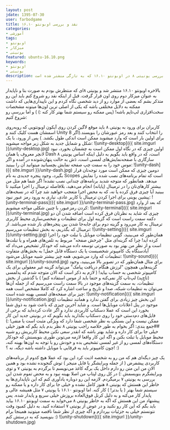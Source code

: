 ```yaml
---
layout: post  
jdate: 1395-07-30
user: farbodgame  
title: نقد و بررسی اوبونتو ۱۶.۱۰
categories:
- آموزشی
tags:
- اوبونتو
- میزکار
- یونیتی
featured: ubuntu-16.10.png
keywords:
- اوبونتو
- یونیتی
description: نقد و بررسی یونیتی ۸ در اوبونتو ۱۶.۱۰ که به تازگی منشتر شده است
---
```


بالاخره اوبونتو ۱۶.۱۰ منتشر شد و یونیتی ۸‌ای که منتظرش بودم به صورت بتا و ناپایدار به عنوان میزکار دوم روی اون قرار گرفت.
قبل از اینکه نقد رو شروع کنم باید این رو متذکر بشم که بعضی از موارد رو از دید شخصی نگاه کردم و این ناپیداری‌هایی که داشت ممکنه به دلایل مختلفی باشه که یکی از اصلی ترین اون‌ها میتونه مشخصات سخت‌افزاری لپ‌تاپم باشه! (پس ممکنه رو سیستم شما بهتر کار کنه :) )
و اما بررسی رو شروع کنیم:

کاربران برای ورود به یونیتی ۸ باید موقع لاگین کردن روی آیکون اوبونتو‌یی که رو‌به‌روی اسمشان هست کلیک کنند و Unity 8 را انتخاب کنند و بعد رمز عبورشان را بنویسند.(اگر برای اولین بار است که وارد میشوید ممکن است اندکی طول بکشد. )
پس از ورود، با یک شکل و شمایل جدید به شکل زیر مواجه میشوید:
![unity-desktop]({{ site.imgurl }}/unity-desktop.jpg)
اولین چیزی که در نگاه اول ممکن است به چشمتان بخورد، نبود لانچر معروف یا همان Dash است، که در واقع باید بگویم به دلیل اینکه اساس یونیتی ۸ سازگاری با صفحه‌نمایش‌های لمسی است، دَش به حالت پنهان‌شونده در آمده و اگر موس خود را به سمت چپ صفحه نمایش بچسبانید میتوانید آن را ببینید:
![unity-dash]({{ site.imgurl }}/unity-dash.jpg)
دومین چیزی که ممکن است مورد توجه‌تان قرار بگیرد، وجود پنجره جدیدی به نام Scopes است که تمام برنامه‌های نصب شده را نمایش میدهد. همانطور که متوجه شدید برنامه‌های چندانی نصب نشده! اگر شما هم مثل من بیشتر کارهای‌تان را در ترمینال (پایانه) انجام می‌دهید، بلافاصله ترمینال را اجرا میکنید تا ببینید آیا چیزی فرق کرده یا نه، که به محض اجرا متعجب خواهید شد چرا که در نسخه‌های پیشین یوینی برای اجرا کردن ترمینال با کاربر عادی، نیاری به ورود رمز عبور نبود:
![unity-terminal-pass]({{ site.imgurl }}/unity-terminal-pass.jpg)
که بعد از وارد کردن رمزعبور، با چنین شکلی مواجه میشویم:
![unity-terminal]({{ site.imgurl }}/unity-terminal.jpg)
چیزی که شاید به نظرتان فرق کرده است اضافه شدن آن دو دکمه سمت راست است که گزینه اول برای تنظیمات و شخصی‌سازی محیط کاربری ترمینال به کار می‌رود و گزینه دوم برای جابه‌جا شدن بین پنجره‌های باز شده می‌باشد.
از ترمینال که بگذریم، به بخش تنظیمات می‌رسیم:
![unity-setting]({{ site.imgurl }}/unity-setting.jpg)
همان‌طور که می‌بینید، گویی تنظیمات موبایل یا تبلت خود را اجرا کرده اید! چرا که گزینه‌ای مثل "چرخش صفحه" مربوط به تلفن‌های همراه و یا تبلت‌ها است و از نظر من بهتر بود به صورتی توسعه داده می‌شد که خودکار تشخیص می‌داد که آیادستگاه یک کامپیوتر شخصیست یا یک دستگاه قابل حمل! به بخش‌های متفاوت تنظیمات که وارد می‌شویم، همه چیز بیشتر شبیه موبایل می‌شود:
![unity-sound]({{ site.imgurl }}/unity-sound.jpg)
برای مثال همان‌طور که در تصویر بالا می‌بینید، وجود گزینه‌هایی همچون "لرزش هنگام دریافت پیامک" می‌تواند گزینه غیر معقولی برای یک کامپیوتر شخصی به حساب بیاید! ( لازم به ذکر است که الان متوجه شدم که پد‌لمسی (تاچ‌پد) لپ‌تاپ کار نمی‌کنه و حتما باید از موس استفاده کنم! )
با گذشتن از بخش تنظیمات، به سمت گزینه‌های موجود در بالا سمت راست می‌رسیم که از جمله آن‌ها می‌توان به تنظیمات شبکه، صدا و تاریخ و ساعت اشاره کرد که کاملا مشخص است همه چیز برای صفحه‌های لمسی بهینه شده است:
![unity-notification]({{ site.imgurl }}/unity-notification.jpg)
این بخش چیز زیادی برای گفتن ندارد و همانند تنظیمات موجود در پنل اعلانات موبایل‌ها است. و شاید آخرین چیزی که باعث شود به ذوق شما بخورد این است که عملا دسکتاپ کاربردی ندارد و اگر عادت کرده‌اید که برخی از فایل‌های دم‌دستی خود را روی دسکتاپ بگذارید باید بگویم که در یونیتی جدید این کار ممکن نیست و این بستگی به نظر شخصی شما دارد که ویژگی مثبت است یا منفی!‌ :)
##جمع بندی:
اگر بخوام به طور خلاصه راجب یونیتی ۸ نظر بدم باید بگم که هنوز خیلی خیلی جا برای کار داره و شاید بهتر باشه که انقدر سعی نکنن محیط کاربریش رو شبیه محیط موبایل یا تبلت بکنن و اگه این کار واقعا لازمه می‌تونن طوری بنویسنش که خودکار دستگاه‌های لمسی رو از غیر لمسی تشخیص بده و خودش رو با توجه به اون‌ها بهینه کنه، چون کامپیوتر باید یه فرقایی با موبایل داشته باشه دیگه، نه ؟! :)

یک چیز دیگه‌ای هم که من رو به شخصه اذیت کرد این بود که عملا هیچ کدوم از برنامه‌های کاربردی پیشفرض ( از جمله ویرایشگر یا فایل منیجر ) توش گنجونده نشده بود و همین الان من این متن رو دارم داخل یک برگه کاغذ می‌نویسم تا برگردم به یونیتی ۷ و توی ویرایشگرم بنویسمش :) در کل روی لپتاپ من اصلا بهینه نبود و به محض تموم شدن این بررسی به یونیتی ۷ برمیگردم. لازمه این رو دوباره یادآوری کنم که این ناپایداری‌ها به خاطر این هستش که یونیتی ۸ هنوز کامل نشده و خیلی جا برای کار داره و یا ممکنه رو سیستم شما بهتر ( یا بدتر! ) کار کنه.
اما اوبونتو ۱۶.۱۰ با یونیتی ۷ مثل همیشه عالی و پایدار کار می‌کنه و به دلیل کرنل فوق‌العاده بروزش خیلی سریع و پایدار شده. پس پیشنهاد من این هستش که اگه به خاطر یونیتی ۸ می‌خواید به سمت اوبونتو ۱۶.۱۰ بیاید باید بگم که این کار رو نکنید و در عوض از یونیتی ۷ استفاده کنید. به دلیل کمبود وقت نتونستم خیلی به جزئیات بپردازم و اگه چیزی از نظر شما ناقصه میتونید همینجا برام بنویسید که به درستش کنم :)
![unity-shutdown]({{ site.imgurl }}/unity-shutdown.jpg)
